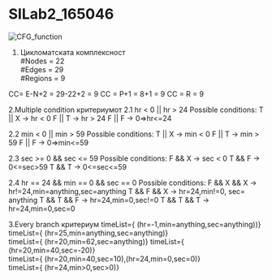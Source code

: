 # SILab2_165046
![CFG_function](https://user-images.githubusercontent.com/58486697/120121021-875f5780-c1a1-11eb-9407-9f64de7de42b.png)


1. Цикломатската комплексност  
#Nodes = 22  
#Edges = 29  
#Regions = 9  

CC= E-N+2 = 29-22+2 = 9
CC = P+1 = 8+1 = 9
CC = R = 9

2.Multiple condition критериумот
2.1 hr < 0 || hr > 24
Possible conditions:
T || X -> hr < 0
F || T -> hr > 24
F || F -> 0=>hr<=24

2.2 min < 0 || min > 59
Possible conditions:
T || X -> min < 0
F || T -> min > 59
F || F -> 0=>min<=59

2.3 sec >= 0 && sec <= 59
Possible conditions:
F && X -> sec < 0
T && F -> 0<=sec>59
T && T -> 0<=sec<=59

2.4 hr == 24 && min == 0 && sec == 0
Possible conditions:
F && X && X -> hr!=24,min=anything,sec=anything
T && F && X -> hr=24,min!=0, sec= anything
T && T && F -> hr=24,min=0,sec!=0
T && T && T -> hr=24,min=0,sec=0

3.Every branch критериум
timeList={ (hr=-1,min=anything,sec=anything))}	
timeList={ (hr=25,min=anything,sec=anything)}	
timeList={ (hr=20,min=62,sec=anything)}	
timeList={ (hr=20,min=40,sec=-20)}	
timeList={ (hr=20,min=40,sec=10),(hr=24,min=0,sec=0)}	
timeList={ (hr=24,min>0,sec>0)}
